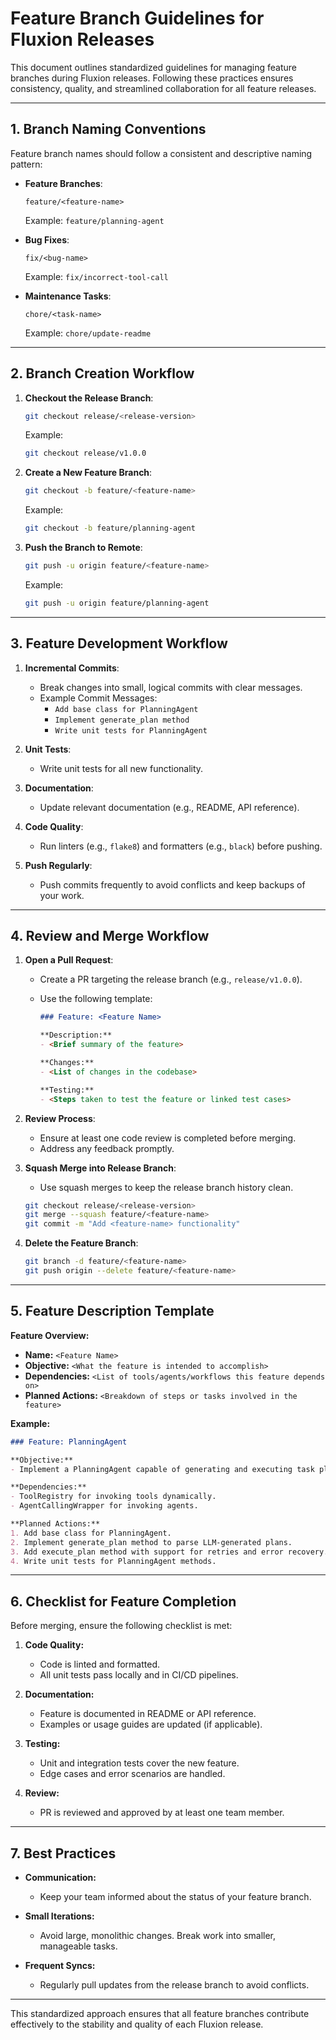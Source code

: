 # Feature Branch Guidelines for Fluxion Releases

This document outlines standardized guidelines for managing feature branches during Fluxion releases. Following these practices ensures consistency, quality, and streamlined collaboration for all feature releases.

---

## **1. Branch Naming Conventions**

Feature branch names should follow a consistent and descriptive naming pattern:

- **Feature Branches**:
  ```
  feature/<feature-name>
  ```
  Example: `feature/planning-agent`

- **Bug Fixes**:
  ```
  fix/<bug-name>
  ```
  Example: `fix/incorrect-tool-call`

- **Maintenance Tasks**:
  ```
  chore/<task-name>
  ```
  Example: `chore/update-readme`

---

## **2. Branch Creation Workflow**

1. **Checkout the Release Branch**:
   ```bash
   git checkout release/<release-version>
   ```
   Example:
   ```bash
   git checkout release/v1.0.0
   ```

2. **Create a New Feature Branch**:
   ```bash
   git checkout -b feature/<feature-name>
   ```
   Example:
   ```bash
   git checkout -b feature/planning-agent
   ```

3. **Push the Branch to Remote**:
   ```bash
   git push -u origin feature/<feature-name>
   ```
   Example:
   ```bash
   git push -u origin feature/planning-agent
   ```

---

## **3. Feature Development Workflow**

1. **Incremental Commits**:
   - Break changes into small, logical commits with clear messages.
   - Example Commit Messages:
     - `Add base class for PlanningAgent`
     - `Implement generate_plan method`
     - `Write unit tests for PlanningAgent`

2. **Unit Tests**:
   - Write unit tests for all new functionality.

3. **Documentation**:
   - Update relevant documentation (e.g., README, API reference).

4. **Code Quality**:
   - Run linters (e.g., `flake8`) and formatters (e.g., `black`) before pushing.

5. **Push Regularly**:
   - Push commits frequently to avoid conflicts and keep backups of your work.

---

## **4. Review and Merge Workflow**

1. **Open a Pull Request**:
   - Create a PR targeting the release branch (e.g., `release/v1.0.0`).
   - Use the following template:

     ```markdown
     ### Feature: <Feature Name>

     **Description:**
     - <Brief summary of the feature>

     **Changes:**
     - <List of changes in the codebase>

     **Testing:**
     - <Steps taken to test the feature or linked test cases>
     ```

2. **Review Process**:
   - Ensure at least one code review is completed before merging.
   - Address any feedback promptly.

3. **Squash Merge into Release Branch**:
   - Use squash merges to keep the release branch history clean.
   ```bash
   git checkout release/<release-version>
   git merge --squash feature/<feature-name>
   git commit -m "Add <feature-name> functionality"
   ```

4. **Delete the Feature Branch**:
   ```bash
   git branch -d feature/<feature-name>
   git push origin --delete feature/<feature-name>
   ```

---

## **5. Feature Description Template**

**Feature Overview:**
- **Name:** `<Feature Name>`
- **Objective:** `<What the feature is intended to accomplish>`
- **Dependencies:** `<List of tools/agents/workflows this feature depends on>`
- **Planned Actions:** `<Breakdown of steps or tasks involved in the feature>`

**Example:**
```markdown
### Feature: PlanningAgent

**Objective:**
- Implement a PlanningAgent capable of generating and executing task plans using tool and agent calls.

**Dependencies:**
- ToolRegistry for invoking tools dynamically.
- AgentCallingWrapper for invoking agents.

**Planned Actions:**
1. Add base class for PlanningAgent.
2. Implement generate_plan method to parse LLM-generated plans.
3. Add execute_plan method with support for retries and error recovery.
4. Write unit tests for PlanningAgent methods.
```

---

## **6. Checklist for Feature Completion**

Before merging, ensure the following checklist is met:

1. **Code Quality:**
   - Code is linted and formatted.
   - All unit tests pass locally and in CI/CD pipelines.

2. **Documentation:**
   - Feature is documented in README or API reference.
   - Examples or usage guides are updated (if applicable).

3. **Testing:**
   - Unit and integration tests cover the new feature.
   - Edge cases and error scenarios are handled.

4. **Review:**
   - PR is reviewed and approved by at least one team member.

---

## **7. Best Practices**

- **Communication:**
  - Keep your team informed about the status of your feature branch.

- **Small Iterations:**
  - Avoid large, monolithic changes. Break work into smaller, manageable tasks.

- **Frequent Syncs:**
  - Regularly pull updates from the release branch to avoid conflicts.

---

This standardized approach ensures that all feature branches contribute effectively to the stability and quality of each Fluxion release.

